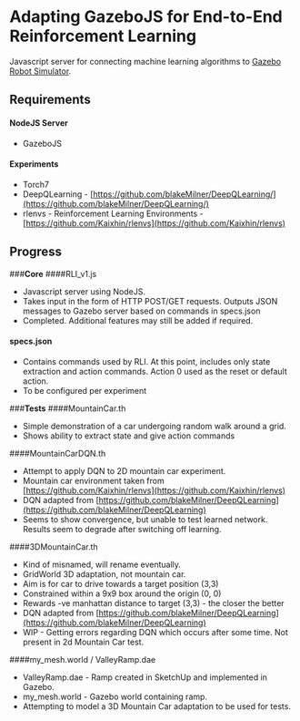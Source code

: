 # __Adapting GazeboJS for End-to-End Reinforcement Learning__ 

Javascript server for connecting machine learning algorithms to [Gazebo Robot Simulator](http://gazebosim.org/).

## __Requirements__ 

#### NodeJS Server 
* GazeboJS

#### Experiments 
* Torch7
* DeepQLearning - [https://github.com/blakeMilner/DeepQLearning/](https://github.com/blakeMilner/DeepQLearning/)
* rlenvs - Reinforcement Learning Environments - [https://github.com/Kaixhin/rlenvs](https://github.com/Kaixhin/rlenvs)


## __Progress__ 
###__Core__
####RLI_v1.js

* Javascript server using NodeJS. 
* Takes input in the form of HTTP POST/GET requests. Outputs JSON messages to Gazebo server based on commands in specs.json
* Completed. Additional features may still be added if required.

#### specs.json
* Contains commands used by RLI. At this point, includes only state extraction and action commands. Action 0 used as the reset or default action. 
* To be configured per experiment

###__Tests__
####MountainCar.th
* Simple demonstration of a car undergoing random walk around a grid. 
* Shows ability to extract state and give action commands

####MountainCarDQN.th
* Attempt to apply DQN to 2D mountain car experiment.
* Mountain car environment taken from [https://github.com/Kaixhin/rlenvs](https://github.com/Kaixhin/rlenvs)
* DQN adapted from [https://github.com/blakeMilner/DeepQLearning](https://github.com/blakeMilner/DeepQLearning)
* Seems to show convergence, but unable to test learned network. Results seem to degrade after switching off learning.

####3DMountainCar.th
* Kind of misnamed, will rename eventually.
* GridWorld 3D adaptation, not mountain car.
* Aim is for car to drive towards a target position (3,3)
* Constrained within a 9x9 box around the origin (0, 0)
* Rewards -ve manhattan distance to target (3,3) - the closer the better
* DQN adapted from [https://github.com/blakeMilner/DeepQLearning](https://github.com/blakeMilner/DeepQLearning)
* WIP - Getting errors regarding DQN which occurs after some time. Not present in 2d Mountain Car test.

####my_mesh.world / ValleyRamp.dae
* ValleyRamp.dae - Ramp created in SketchUp and implemented in Gazebo.
* my_mesh.world - Gazebo world containing ramp.
* Attempting to model a 3D Mountain Car adaptation to be used for tests.
